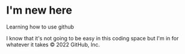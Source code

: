 # I'm new here

Learning how to use github

I know that it's not going to be easy in this coding space but I'm in for whatever it takes
© 2022 GitHub, Inc.
